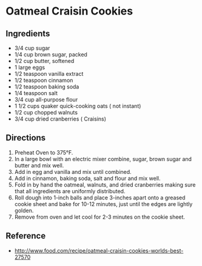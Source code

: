 # Oatmeal Craisin Cookies

## Ingredients

* 3/4 cup sugar
* 1/4 cup brown sugar, packed
* 1/2 cup butter, softened
* 1 large eggs
* 1/2 teaspoon vanilla extract
* 1/2 teaspoon cinnamon
* 1/2 teaspoon baking soda
* 1/4 teaspoon salt
* 3/4 cup all-purpose flour
* 1 1/2 cups quaker quick-cooking oats ( not instant)
* 1/2 cup chopped walnuts
* 3/4 cup dried cranberries ( Craisins)

## Directions

1. Preheat Oven to 375°F.
2. In a large bowl with an electric mixer combine, sugar, brown sugar and butter and mix well.
3. Add in egg and vanilla and mix until combined.
4. Add in cinnamon, baking soda, salt and flour and mix well.
5. Fold in by hand the oatmeal, walnuts, and dried cranberries making sure that all ingredients are uniformly distributed.
6. Roll dough into 1-inch balls and place 3-inches apart onto a greased cookie sheet and bake for 10-12 minutes, just until the edges are lightly golden.
7. Remove from oven and let cool for 2-3 minutes on the cookie sheet.

## Reference

* <http://www.food.com/recipe/oatmeal-craisin-cookies-worlds-best-27570>
